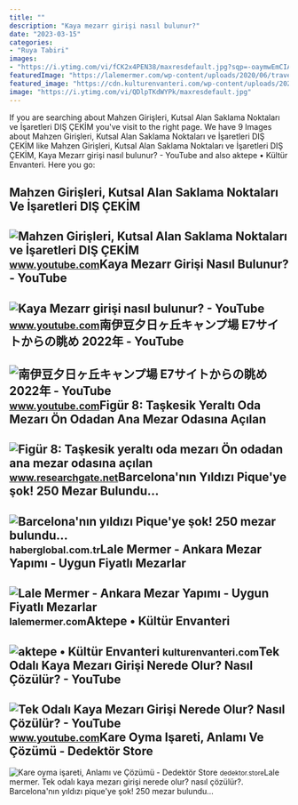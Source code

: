 ```yaml
---
title: ""
description: "Kaya mezarr girişi nasıl bulunur?"
date: "2023-03-15"
categories:
- "Ruya Tabiri"
images:
- "https://i.ytimg.com/vi/fCK2x4PEN38/maxresdefault.jpg?sqp=-oaymwEmCIAKENAF8quKqQMa8AEB-AH-CYAC0AWKAgwIABABGFMgXChlMA8=&amp;rs=AOn4CLC396z-9U6MhIawB-cmI8w3sFEZVQ"
featuredImage: "https://lalemermer.com/wp-content/uploads/2020/06/traverten-mermer-mezar-modelleri-lm-034-b.jpg"
featured_image: "https://cdn.kulturenvanteri.com/wp-content/uploads/2022/06/aktepe.png"
image: "https://i.ytimg.com/vi/QDlpTKdWYPk/maxresdefault.jpg"
---
```


If you are searching about Mahzen Girişleri, Kutsal Alan Saklama Noktaları ve İşaretleri DIŞ ÇEKİM you've visit to the right page. We have 9 Images about Mahzen Girişleri, Kutsal Alan Saklama Noktaları ve İşaretleri DIŞ ÇEKİM like Mahzen Girişleri, Kutsal Alan Saklama Noktaları ve İşaretleri DIŞ ÇEKİM, Kaya Mezarr girişi nasıl bulunur? - YouTube and also aktepe • Kültür Envanteri. Here you go:

Mahzen Girişleri, Kutsal Alan Saklama Noktaları Ve İşaretleri DIŞ ÇEKİM
-----------------------------------------------------------------------

 ![Mahzen Girişleri, Kutsal Alan Saklama Noktaları ve İşaretleri DIŞ ÇEKİM](https://i.ytimg.com/vi/7Qn0nfRfXc8/maxresdefault.jpg) <small>www.youtube.com</small>Kaya Mezarr Girişi Nasıl Bulunur? - YouTube
-------------------------------------------

 ![Kaya Mezarr girişi nasıl bulunur? - YouTube](https://i.ytimg.com/vi/QDlpTKdWYPk/maxresdefault.jpg) <small>www.youtube.com</small>南伊豆夕日ヶ丘キャンプ場 E7サイトからの眺め 2022年 - YouTube
---------------------------------------

 ![南伊豆夕日ヶ丘キャンプ場 E7サイトからの眺め 2022年 - YouTube](https://i.ytimg.com/vi/fCK2x4PEN38/maxresdefault.jpg?sqp=-oaymwEmCIAKENAF8quKqQMa8AEB-AH-CYAC0AWKAgwIABABGFMgXChlMA8=&rs=AOn4CLC396z-9U6MhIawB-cmI8w3sFEZVQ) <small>www.youtube.com</small>Figür 8: Taşkesik Yeraltı Oda Mezarı Ön Odadan Ana Mezar Odasına Açılan
-----------------------------------------------------------------------

 ![Figür 8: Taşkesik yeraltı oda mezarı Ön odadan ana mezar odasına açılan](https://www.researchgate.net/publication/340361453/figure/fig4/AS:1029976593805314@1622576964382/Figuer-8-Taskesik-yeralti-oda-mezari-Oen-odadan-ana-mezar-odasina-acilan-gecis-1-61-m.png) <small>www.researchgate.net</small>Barcelona'nın Yıldızı Pique'ye şok! 250 Mezar Bulundu...
--------------------------------------------------------

 ![Barcelona'nın yıldızı Pique'ye şok! 250 mezar bulundu...](https://i.haberglobal.com.tr/storage/files/images/2022/11/02/barcelonanin-yildizi-piqueye-sok-250-mezar-bulundu-kE07.jpg) <small>haberglobal.com.tr</small>Lale Mermer - Ankara Mezar Yapımı - Uygun Fiyatlı Mezarlar
----------------------------------------------------------

 ![Lale Mermer - Ankara Mezar Yapımı - Uygun Fiyatlı Mezarlar](https://lalemermer.com/wp-content/uploads/2020/06/traverten-mermer-mezar-modelleri-lm-034-b.jpg) <small>lalemermer.com</small>Aktepe • Kültür Envanteri
-------------------------

 ![aktepe • Kültür Envanteri](https://cdn.kulturenvanteri.com/wp-content/uploads/2022/06/aktepe.png) <small>kulturenvanteri.com</small>Tek Odalı Kaya Mezarı Girişi Nerede Olur? Nasıl Çözülür? - YouTube
------------------------------------------------------------------

 ![Tek Odalı Kaya Mezarı Girişi Nerede Olur? Nasıl Çözülür? - YouTube](https://i.ytimg.com/vi/EB10KvVkDfI/maxresdefault.jpg) <small>www.youtube.com</small>Kare Oyma Işareti, Anlamı Ve Çözümü - Dedektör Store
----------------------------------------------------

 ![Kare oyma işareti, Anlamı ve Çözümü - Dedektör Store](https://dedektor.store/wp-content/uploads/2023/02/blog_kareoymaisareti.jpg) <small>dedektor.store</small>Lale mermer. Tek odalı kaya mezarı girişi nerede olur? nasıl çözülür?. Barcelona'nın yıldızı pique'ye şok! 250 mezar bulundu...
